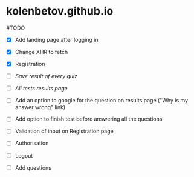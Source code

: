 # kolenbetov.github.io
#TODO 

- [x] Add landing page after logging in
- [x] Change XHR to fetch
- [x] Registration
- [ ] *Save result of every quiz* 
- [ ] *All tests results page*
- [ ] Add an option to google for the question on results page ("Why is my answer wrong" link)
- [ ] Add option to finish test before answering all the questions
- [ ] Validation of input on Registration page
- [ ] Authorisation
- [ ] Logout
- [ ] Add questions

